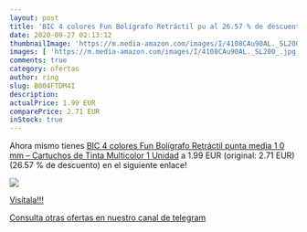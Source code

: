 ```yaml
---
layout: post
title: 'BIC 4 colores Fun Bolígrafo Retráctil pu al 26.57 % de descuento'
date: 2020-09-27 02:13:12
thumbnailImage: 'https://m.media-amazon.com/images/I/4108CAu90AL._SL200_.jpg'
images: [ 'https://m.media-amazon.com/images/I/4108CAu90AL._SL200_.jpg' ]
comments: true
category: ofertas
author: ring
slug: B004FTDM4I
description:
actualPrice: 1.99 EUR
comparePrice: 2.71 EUR
inStock: true
---
```


Ahora mismo tienes [BIC 4 colores Fun Bolígrafo Retráctil punta media  1 0 mm  – Cartuchos de Tinta Multicolor  1 Unidad](https://www.amazon.com/dp/B004FTDM4I/?tag=redken08-20) a 1.99 EUR (original: 2.71 EUR) (26.57 %  de descuento) en el siguiente enlace!

[![](https://m.media-amazon.com/images/I/4108CAu90AL._SL200_.jpg)](https://www.amazon.com/dp/B004FTDM4I/?tag=redken08-20)

[Visítala!!!](https://www.amazon.com/dp/B004FTDM4I/?tag=redken08-20)

[Consulta otras ofertas en nuestro canal de telegram](https://t.me/s/ofertas25)
